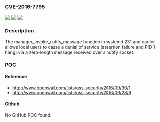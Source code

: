 ### [CVE-2016-7795](https://cve.mitre.org/cgi-bin/cvename.cgi?name=CVE-2016-7795)
![](https://img.shields.io/static/v1?label=Product&message=n%2Fa&color=blue)
![](https://img.shields.io/static/v1?label=Version&message=n%2Fa&color=blue)
![](https://img.shields.io/static/v1?label=Vulnerability&message=n%2Fa&color=brighgreen)

### Description

The manager_invoke_notify_message function in systemd 231 and earlier allows local users to cause a denial of service (assertion failure and PID 1 hang) via a zero-length message received over a notify socket.

### POC

#### Reference
- http://www.openwall.com/lists/oss-security/2016/09/30/1
- http://www.openwall.com/lists/oss-security/2016/09/28/9

#### Github
No GitHub POC found.

